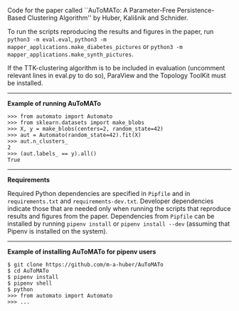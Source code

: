 Code for the paper called ``AuToMATo: A Parameter-Free Persistence-Based Clustering Algorithm'' by Huber, Kali&#353;nik and Schnider.

To run the scripts reproducing the results and figures in the paper, run `python3 -m eval.eval`, `python3 -m mapper_applications.make_diabetes_pictures` or `python3 -m mapper_applications.make_synth_pictures`.

If the TTK-clustering algorithm is to be included in evaluation (uncomment relevant lines in eval.py to do so), ParaView and the Topology ToolKit must be installed.

---

__Example of running AuToMATo__

```
>>> from automato import Automato
>>> from sklearn.datasets import make_blobs
>>> X, y = make_blobs(centers=2, random_state=42)
>>> aut = Automato(random_state=42).fit(X)
>>> aut.n_clusters_
2
>>> (aut.labels_ == y).all()
True
```

---

__Requirements__

Required Python dependencies are specified in `Pipfile` and in `requirements.txt` and `requirements-dev.txt`. Developer dependencies indicate those that are needed only when running the scripts that reproduce results and figures from the paper. Dependencies from `Pipfile` can be installed by running `pipenv install` or `pipenv install --dev` (assuming that Pipenv is installed on the system).

---

__Example of installing AuToMATo for pipenv users__

```
$ git clone https://github.com/m-a-huber/AuToMATo
$ cd AuToMATo
$ pipenv install
$ pipenv shell
$ python
>>> from automato import Automato
>>> ...
```